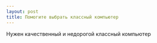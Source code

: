 ```yaml
---
layout: post 
title: Помогите выбрать классный компьютер 
--- 
```

Нужен качественный и недорогой классный компьютер